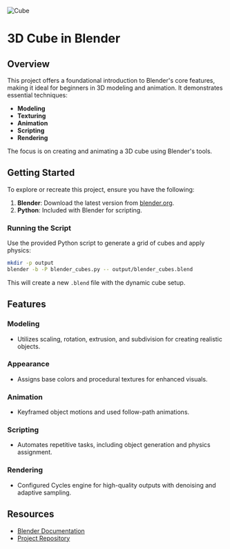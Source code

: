 ![Cube](https://github.com/user-attachments/assets/92a21d33-e13b-443e-b420-e3fed52a0f91)

# 3D Cube in Blender

## Overview

This project offers a foundational introduction to Blender's core features, making it ideal for beginners in 3D modeling and animation. It demonstrates essential techniques:  

- **Modeling**  
- **Texturing**  
- **Animation**  
- **Scripting**  
- **Rendering**  

The focus is on creating and animating a 3D cube using Blender's tools.

## Getting Started

To explore or recreate this project, ensure you have the following:

1. **Blender**: Download the latest version from [blender.org](https://www.blender.org).
2. **Python**: Included with Blender for scripting.

### Running the Script

Use the provided Python script to generate a grid of cubes and apply physics:

```bash
mkdir -p output
blender -b -P blender_cubes.py -- output/blender_cubes.blend
```

This will create a new `.blend` file with the dynamic cube setup.


## Features

### Modeling
- Utilizes scaling, rotation, extrusion, and subdivision for creating realistic objects.

### Appearance
- Assigns base colors and procedural textures for enhanced visuals.

### Animation
- Keyframed object motions and used follow-path animations.

### Scripting
- Automates repetitive tasks, including object generation and physics assignment.

### Rendering
- Configured Cycles engine for high-quality outputs with denoising and adaptive sampling.


## Resources

- [Blender Documentation](https://docs.blender.org)
- [Project Repository](https://github.com/mohammadtakneshan/3D-Cube-in-Blender)
